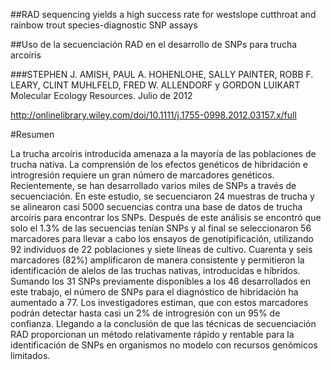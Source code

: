 ##RAD sequencing yields a high success rate for westslope cutthroat and rainbow trout species-diagnostic SNP assays

##Uso de la secuenciación RAD en el desarrollo de SNPs para trucha arcoíris

###STEPHEN J. AMISH, PAUL A. HOHENLOHE, SALLY PAINTER, ROBB F. LEARY, CLINT MUHLFELD, FRED W. ALLENDORF y GORDON LUIKART
Molecular Ecology Resources. Julio de 2012

<http://onlinelibrary.wiley.com/doi/10.1111/j.1755-0998.2012.03157.x/full>

#Resumen

La trucha arcoíris introducida amenaza a la mayoría de las poblaciones de trucha nativa. La comprensión de los efectos genéticos de hibridación e introgresión requiere un gran número de marcadores genéticos. Recientemente, se han desarrollado varios miles de SNPs a través de secuenciación. En este estudio, se secuenciaron 24 muestras de trucha y se alinearon casi 5000 secuencias contra una base de datos de trucha arcoíris para encontrar los SNPs. Después de este análisis se encontró que solo el 1.3% de las secuencias tenían SNPs y al final se seleccionaron 56 marcadores para llevar a cabo los ensayos de genotipificación, utilizando 92 individuos de 22 poblaciones y siete líneas de cultivo. Cuarenta y seis marcadores (82%) amplificaron de manera consistente y permitieron la identificación de alelos de las truchas nativas, introducidas e híbridos. Sumando los 31 SNPs previamente disponibles a los 46 desarrollados en este trabajo, el número de SNPs para el diagnóstico de hibridación ha aumentado a 77. Los investigadores estiman, que con estos marcadores podrán detectar hasta casi un 2% de introgresión con un 95% de confianza. Llegando a la conclusión de que las técnicas de secuenciación RAD proporcionan un método relativamente rápido y rentable para la identificación de SNPs en organismos no modelo con recursos genómicos limitados.
